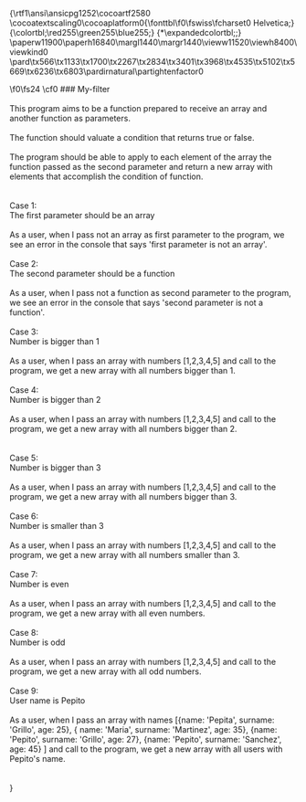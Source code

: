 {\rtf1\ansi\ansicpg1252\cocoartf2580
\cocoatextscaling0\cocoaplatform0{\fonttbl\f0\fswiss\fcharset0 Helvetica;}
{\colortbl;\red255\green255\blue255;}
{\*\expandedcolortbl;;}
\paperw11900\paperh16840\margl1440\margr1440\vieww11520\viewh8400\viewkind0
\pard\tx566\tx1133\tx1700\tx2267\tx2834\tx3401\tx3968\tx4535\tx5102\tx5669\tx6236\tx6803\pardirnatural\partightenfactor0

\f0\fs24 \cf0 ### My-filter\
\
This program aims to be a function prepared to receive an array and another function as parameters. \
\
The function should valuate a condition that returns true or false.\
\
The program should be able to apply to each element of the array the function passed as the second parameter and return a new array with elements that accomplish the condition of function. \
\
\
Case 1:\
The first parameter should be an array\
\
As a user, when I pass not an array as first parameter to the program, we see an error in the console that says 'first parameter is not an array'.\
\
Case 2:\
The second parameter should be a function\
\
As a user, when I pass not a function as second parameter to the program, we see an error in the console that says 'second parameter is not a function'.\
\
Case 3:\
Number is bigger than 1\
\
As a user, when I pass an array with numbers [1,2,3,4,5] and call to the program, we get a new array with all numbers bigger than 1.\
\
Case 4:\
Number is bigger than 2\
\
As a user, when I pass an array with numbers [1,2,3,4,5] and call to the program, we get a new array with all numbers bigger than 2.\
\
\
Case 5:\
Number is bigger than 3\
\
As a user, when I pass an array with numbers [1,2,3,4,5] and call to the program, we get a new array with all numbers bigger than 3.\
\
Case 6:\
Number is smaller than 3\
\
As a user, when I pass an array with numbers [1,2,3,4,5] and call to the program, we get a new array with all numbers smaller than 3.\
\
Case 7:\
Number is even\
\
As a user, when I pass an array with numbers [1,2,3,4,5] and call to the program, we get a new array with all even numbers.\
\
Case 8:\
Number is odd\
\
As a user, when I pass an array with numbers [1,2,3,4,5] and call to the program, we get a new array with all odd numbers.\
\
Case 9:\
User name is Pepito\
\
As a user, when I pass an array with names [\{name: 'Pepita', surname: 'Grillo', age: 25\}, \{ name: 'Maria', surname: 'Martinez', age: 35\}, \{name: 'Pepito', surname: 'Grillo', age: 27\}, \{name: 'Pepito', surname: 'Sanchez', age: 45\} ] and call to the program, we get a new array with all users with Pepito's name.\
\
\
}